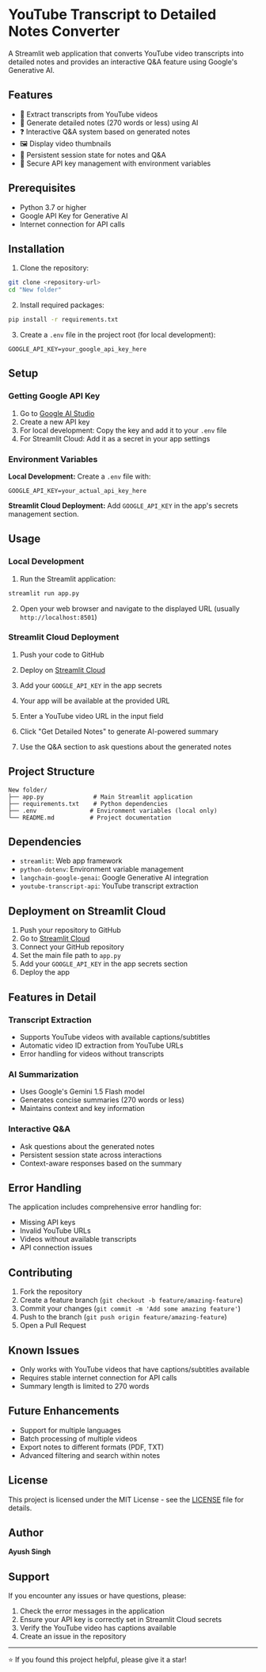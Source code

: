# YouTube Transcript to Detailed Notes Converter

A Streamlit web application that converts YouTube video transcripts into detailed notes and provides an interactive Q&A feature using Google's Generative AI.

## Features

- 🎥 Extract transcripts from YouTube videos
- 📝 Generate detailed notes (270 words or less) using AI
- ❓ Interactive Q&A system based on generated notes
- 🖼️ Display video thumbnails
- 💾 Persistent session state for notes and Q&A
- 🔑 Secure API key management with environment variables

## Prerequisites

- Python 3.7 or higher
- Google API Key for Generative AI
- Internet connection for API calls

## Installation

1. Clone the repository:

```bash
git clone <repository-url>
cd "New folder"
```

2. Install required packages:

```bash
pip install -r requirements.txt
```

3. Create a `.env` file in the project root (for local development):

```env
GOOGLE_API_KEY=your_google_api_key_here
```

## Setup

### Getting Google API Key

1. Go to [Google AI Studio](https://makersuite.google.com/app/apikey)
2. Create a new API key
3. For local development: Copy the key and add it to your `.env` file
4. For Streamlit Cloud: Add it as a secret in your app settings

### Environment Variables

**Local Development:**
Create a `.env` file with:

```env
GOOGLE_API_KEY=your_actual_api_key_here
```

**Streamlit Cloud Deployment:**
Add `GOOGLE_API_KEY` in the app's secrets management section.

## Usage

### Local Development

1. Run the Streamlit application:

```bash
streamlit run app.py
```

2. Open your web browser and navigate to the displayed URL (usually `http://localhost:8501`)

### Streamlit Cloud Deployment

1. Push your code to GitHub
2. Deploy on [Streamlit Cloud](https://streamlit.io/cloud)
3. Add your `GOOGLE_API_KEY` in the app secrets
4. Your app will be available at the provided URL

5. Enter a YouTube video URL in the input field

6. Click "Get Detailed Notes" to generate AI-powered summary

7. Use the Q&A section to ask questions about the generated notes

## Project Structure

```
New folder/
├── app.py              # Main Streamlit application
├── requirements.txt    # Python dependencies
├── .env               # Environment variables (local only)
└── README.md          # Project documentation
```

## Dependencies

- `streamlit`: Web app framework
- `python-dotenv`: Environment variable management
- `langchain-google-genai`: Google Generative AI integration
- `youtube-transcript-api`: YouTube transcript extraction

## Deployment on Streamlit Cloud

1. Push your repository to GitHub
2. Go to [Streamlit Cloud](https://streamlit.io/cloud)
3. Connect your GitHub repository
4. Set the main file path to `app.py`
5. Add your `GOOGLE_API_KEY` in the app secrets section
6. Deploy the app

## Features in Detail

### Transcript Extraction

- Supports YouTube videos with available captions/subtitles
- Automatic video ID extraction from YouTube URLs
- Error handling for videos without transcripts

### AI Summarization

- Uses Google's Gemini 1.5 Flash model
- Generates concise summaries (270 words or less)
- Maintains context and key information

### Interactive Q&A

- Ask questions about the generated notes
- Persistent session state across interactions
- Context-aware responses based on the summary

## Error Handling

The application includes comprehensive error handling for:

- Missing API keys
- Invalid YouTube URLs
- Videos without available transcripts
- API connection issues

## Contributing

1. Fork the repository
2. Create a feature branch (`git checkout -b feature/amazing-feature`)
3. Commit your changes (`git commit -m 'Add some amazing feature'`)
4. Push to the branch (`git push origin feature/amazing-feature`)
5. Open a Pull Request

## Known Issues

- Only works with YouTube videos that have captions/subtitles available
- Requires stable internet connection for API calls
- Summary length is limited to 270 words

## Future Enhancements

- Support for multiple languages
- Batch processing of multiple videos
- Export notes to different formats (PDF, TXT)
- Advanced filtering and search within notes

## License

This project is licensed under the MIT License - see the [LICENSE](LICENSE) file for details.

## Author

**Ayush Singh**

## Support

If you encounter any issues or have questions, please:

1. Check the error messages in the application
2. Ensure your API key is correctly set in Streamlit Cloud secrets
3. Verify the YouTube video has captions available
4. Create an issue in the repository

---

⭐ If you found this project helpful, please give it a star!
